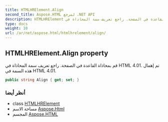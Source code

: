 ```yaml
---
title: HTMLHRElement.Align
second_title: Aspose.HTML لمرجع .NET API
description: HTMLHRElement ملكية. قم بمحاذاة القاعدة في الصفحة. راجع تعريف سمة المحاذاة في HTML 4.01. تم إهمال هذه السمة في HTML 4.01.
type: docs
weight: 10
url: /ar/net/aspose.html/htmlhrelement/align/
---
```

## HTMLHRElement.Align property

قم بمحاذاة القاعدة في الصفحة. راجع تعريف سمة المحاذاة في HTML 4.01. تم إهمال هذه السمة في HTML 4.01.

```csharp
public string Align { get; set; }
```

### أنظر أيضا

* class [HTMLHRElement](../)
* مساحة الاسم [Aspose.Html](../../htmlhrelement/)
* المجسم [Aspose.HTML](../../../)


